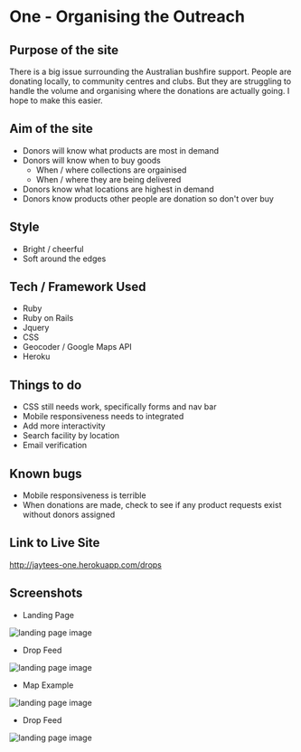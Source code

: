 # One - Organising the Outreach

## Purpose of the site

There is a big issue surrounding the Australian bushfire support. People are donating locally, to community centres and clubs. But they are struggling to handle the volume and organising where the donations are actually going. I hope to make this easier.

## Aim of the site

* Donors will know what products are most in demand
* Donors will know when to buy goods
  * When / where collections are orgainised
  * When / where they are being delivered
* Donors know what locations are highest in demand
* Donors know products other people are donation so don't over buy

## Style

* Bright / cheerful
* Soft around the edges

## Tech / Framework Used

* Ruby
* Ruby on Rails
* Jquery
* CSS
* Geocoder / Google Maps API
* Heroku

## Things to do

* CSS still needs work, specifically forms and nav bar
* Mobile responsiveness needs to integrated
* Add more interactivity
* Search facility by location
* Email verification

## Known bugs

* Mobile responsiveness is terrible
* When donations are made, check to see if any product requests exist without donors assigned

## Link to Live Site

http://jaytees-one.herokuapp.com/drops


## Screenshots

* Landing Page

![landing page image](images/screenshot-1.png)

* Drop Feed

![landing page image](images/screenshot-2.png)

* Map Example

![landing page image](images/screenshot-3.png)

* Drop Feed

![landing page image](images/screenshot-4.png)
